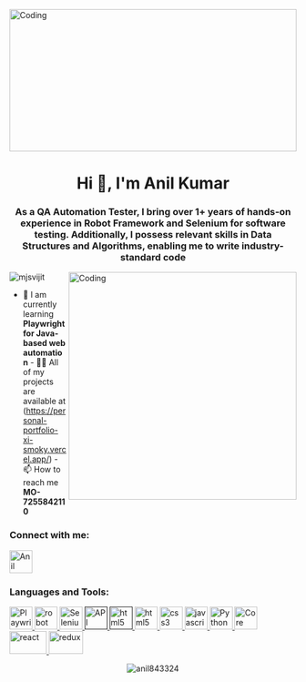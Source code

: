 <img align="center" alt="Coding" width="100%" height="250px"
    src="https://tapendrapandey.com.np/wp-content/uploads/2020/09/head.gif" />
<h1 align="center">Hi 👋, I'm Anil Kumar</h1>
<h3 align="center">
As a QA Automation Tester, I bring over 1+ years of hands-on experience in Robot Framework and Selenium for software testing. Additionally, I possess relevant skills in Data Structures and Algorithms, enabling me to write industry-standard code
</h3>

<img align="right" alt="Coding" width="400" src="https://c.tenor.com/flflC6GFzO8AAAAd/sultan-alrefaei-programmer.gif" />

<p align="left">
    <img src="https://komarev.com/ghpvc/?username=mjsvijit&label=Profile%20views&color=0e75b6&style=flat"
        alt="mjsvijit" />
</p>

- 🌱 I am currently learning **Playwright for Java-based web automation** - 👨‍💻 All of my
projects are available at (https://personal-portfolio-xi-smoky.vercel.app/) - 📫
How to reach me **MO-7255842110**

<h3 align="left">Connect with me:</h3>
<p align="left">
    <a href="https://www.linkedin.com/in/anilkumareth/" target="blank"><img align="center"
            src="https://www.shutterstock.com/image-photo/kiev-ukraine-june-7-2015-260nw-285114926.jpg" alt="Anil Kumar"
            height="40" width="40" /></a>
</p>

<h3 align="left">Languages and Tools:</h3>
<p align="left">
    <a href="https://playwright.dev/java/docs/intro" target="_blank" rel="noreferrer">
        <img src="https://repository-images.githubusercontent.com/403222057/5927bf3d-8b0d-46d8-9777-bc9c23531fd6"
            alt="Playwright" width="40" height="40" />
                <a href="https://robotframework.org/" target="_blank" rel="noreferrer">
        <img src="https://www.bing.com/th?id=OIP._pf1l5t5u6FHzBLJl9bPAwHaJ3&w=90&h=106&c=8&rs=1&qlt=90&o=6&dpr=1.3&pid=3.1&rm=2"
            alt="robot framework" width="40" height="40" />
        <a href="https://www.selenium.dev/" target="_blank" rel="noreferrer">
            <img src="https://th.bing.com/th/id/OIP.sJ-fh894OsZzpf7GPSPTfQAAAA?w=144&h=180&c=7&r=0&o=5&dpr=1.3&pid=1.7"
                alt="Selenium" width="40" height="40" />
            <a href="" target="_blank" rel="noreferrer">
                <img src="https://th.bing.com/th/id/OIP.EkjqgCqDP2TGwcqa4fGf0AHaEK?pid=ImgDet&rs=1" alt="API Testing"
                    width="40" height="40" />
                <a href="" target="_blank" rel="noreferrer">
                    <img src="https://th.bing.com/th/id/OIP.C5xjdWs95x4Lyb0xHWP2BwHaF3?w=196&h=180&c=7&r=0&o=5&dpr=1.3&pid=1.7"
                        alt="html5" width="40" height="40" />
                    <a href="https://www.w3.org/html/" target="_blank" rel="noreferrer">
                        <img src="https://img.freepik.com/free-icon/html5_318-903450.jpg" alt="html5" width="40"
                            height="40" />
                    </a>
                    <a href="https://www.w3schools.com/css/" target="_blank" rel="noreferrer">
                        <img src="https://upload.wikimedia.org/wikipedia/commons/thumb/d/d5/CSS3_logo_and_wordmark.svg/1200px-CSS3_logo_and_wordmark.svg.png"
                            alt="css3" width="40" height="40" />
                    </a>
                    <a href="https://developer.mozilla.org/en-US/docs/Web/JavaScript" target="_blank" rel="noreferrer">
                        <img src="https://cdn.pixabay.com/photo/2015/04/23/17/41/javascript-736400__340.png"
                            alt="javascript" width="40" height="40" />
                    </a>
                    <a href="https://www.python.org/" target="_blank" rel="noreferrer">
                        <img src="https://avatars.githubusercontent.com/u/1525981?s=280&v=4" alt="Python" width="40"
                            height="40" />
                    </a>
                    <a href="https://www.java.com/en/" target="_blank" rel="noreferrer">
                        <img src="https://th.bing.com/th/id/OIP.Nlinvc5m418ZbsmcxFhrrQHaHa?pid=ImgDet&rs=1"
                            alt="Core Java" width="40" height="40" />
                    </a>
                    <a href="https://reactjs.org/" target="_blank" rel="noreferrer">
                        <img src="https://www.datocms-assets.com/45470/1631110818-logo-react-js.png" alt="react"
                            width="65" height="40" />
                    </a>
                    <a href="https://redux.js.org" target="_blank" rel="noreferrer">
                        <img src="https://cdn.zapier.com/storage/blog/4ec8fc7dc3a75758a3913bab9e5a4fd8_2.500x278.png"
                            alt="redux" width="60" height="40" />
                    </a>
</p>
<p align="center">
    <img align="center"
        src="https://github-readme-streak-stats.herokuapp.com/?user=anil843324&theme=dark&hide_border=true"
        alt="anil843324" />
</p>

